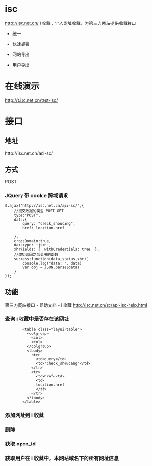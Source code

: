# isc
http://isc.net.cn/ i 收藏：个人网址收藏，为第三方网站提供收藏接口
- 统一

- 快速部署

- 网站导出

- 用户导出
# 在线演示
http://t.isc.net.cn/test-isc/
# 接口
## 地址
http://isc.net.cn/api-sc/
## 方式
POST
### JQuery 带 cookie 跨域请求
```
$.ajax("http://isc.net.cn/api-sc/",{
	//提交数据的类型 POST GET
	type:"POST",
	data:{
		query: "check_shoucang",
		href: location.href,

	},
	crossDomain:true,
	datatype: "json",
	xhrFields: {  withCredentials: true  },
	//成功返回之后调用的函数             
	success:function(data,status,xhr){
		console.log("data: ", data)
		var obj = JSON.parse(data)
	}
});	
```
## 功能
第三方网站接口 - 帮助文档 - i 收藏
http://isc.net.cn/sc/api-isc-help.html

### 查询 i 收藏中是否存在该网址
            <table class="layui-table">
              <colgroup>
                <col>
                <col>
              </colgroup>
              <tbody>
                <tr>
                  <td>query</td>
                  <td>"check_shoucang"</td>
                </tr>
                <tr>
                  <td>href</td>
                  <td>
				  location.href
                  </td>
                </tr>
              </tbody>
            </table>
### 添加网址到 i 收藏

### 删除


### 获取 open_id

### 获取用户在 i 收藏中，本网站域名下的所有网址信息

